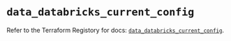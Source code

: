 # `data_databricks_current_config`

Refer to the Terraform Registory for docs: [`data_databricks_current_config`](https://registry.terraform.io/providers/databricks/databricks/1.33.0/docs/data-sources/current_config).
